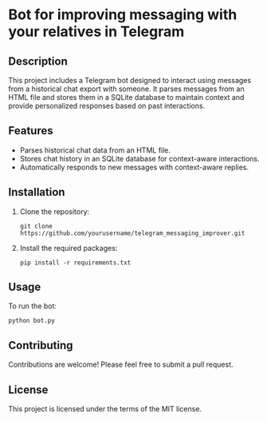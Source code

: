 # Bot for improving messaging with your relatives in Telegram

## Description
This project includes a Telegram bot designed to interact using messages from a historical chat export with someone. It parses messages from an HTML file and stores them in a SQLite database to maintain context and provide personalized responses based on past interactions.

## Features
- Parses historical chat data from an HTML file.
- Stores chat history in an SQLite database for context-aware interactions.
- Automatically responds to new messages with context-aware replies.

## Installation
1. Clone the repository:
   ```
   git clone https://github.com/yourusername/telegram_messaging_improver.git
   ```
2. Install the required packages:
   ```
   pip install -r requirements.txt
   ```

## Usage
To run the bot:
```
python bot.py
```

## Contributing
Contributions are welcome! Please feel free to submit a pull request.

## License
This project is licensed under the terms of the MIT license.
